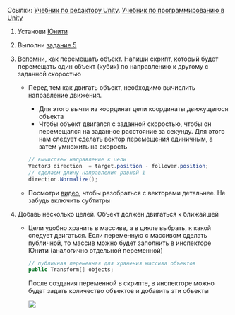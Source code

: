 Ссылки: [Учебник по редактору Unity](http://unity3d.unium.ru/). [Учебник по программированию в Unity](https://github.com/UniumGames/Lessons)
1. Установи [Юнити](https://unity3d.com/ru)
2. Выполни [задание 5](http://unity3d.unium.ru/lessons/lesson5/tasks.html#task5)
2. [Вспомни](https://github.com/UniumGames/Lessons/blob/master/10/README.md#%D0%94%D0%B2%D0%B8%D0%B6%D0%B5%D0%BD%D0%B8%D0%B5-%D0%BE%D0%B1%D1%8A%D0%B5%D0%BA%D1%82%D0%B0), как перемещать объект. Напиши скрипт, который будет перемещать один объект (кубик) по направлению к другому с заданной скоростью

   - Перед тем как двигать объект, необходимо вычислить направление движения. 
      - Для этого вычти из координат цели координаты движущегося объекта
      - Чтобы объект двигался с заданной скоростью, чтобы он перемещался на заданное расстояние за секунду. Для этого нам следует сделать вектор перемещения единичным, а затем умножить на скорость

      ```csharp
      // вычисляем направление к цели
      Vector3 direction  = target.position - follower.position;
      // сделаем длину направления равной 1
      direction.Normalize();
      ```

   -  Посмотри [видео](https://youtu.be/7DK8aA2qee8), чтобы разобраться с векторами детальнее. Не забудь включить субтитры

3. Добавь несколько целей. Объект должен двигаться к ближайшей

   - Цели удобно хранить в массиве, а в цикле выбрать, к какой следует двигаться. Если переменную с массивом сделать публичной, то массив можно будет заполнить в инспекторе Юнити (аналогично отдельной переменной)

      ```csharp
      // публичная переменная для хранения массива объектов
      public Transform[] objects; 
      ```

      После создания переменной в скрипте, в инспекторе можно будет задать количество объектов и добавить эти объекты

      ![](https://api.monosnap.com/rpc/file/download?id=m9HTpKNC550fMq310xipurENz7eETt)

